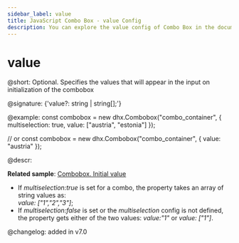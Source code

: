 ```yaml
---
sidebar_label: value
title: JavaScript Combo Box - value Config 
description: You can explore the value config of Combo Box in the documentation of the DHTMLX JavaScript UI library. Browse developer guides and API reference, try out code examples and live demos, and download a free 30-day evaluation version of DHTMLX Suite 7.
---
```


# value

@short: Optional. Specifies the values that will appear in the input on initialization of the combobox

@signature: {'value?: string | string[];'}

@example:
const combobox = new dhx.Combobox("combo_container", {
    multiselection: true,
    value: ["austria", "estonia"]
});

// or
const combobox = new dhx.Combobox("combo_container", {
    value: "austria"
});

@descr:

**Related sample**: [Combobox. Initial value](https://snippet.dhtmlx.com/spnausim)

- If *multiselection:true* is set for a combo, the property takes an array of string values as:<br/> *value: ["1","2","3"]*;
- If *multiselection:false* is set or the *multiselection* config is not defined, the property gets either of the two values: *value:"1"* or *value: ["1"]*.

@changelog: added in v7.0

[comment]: # (@related: combo/configuration.md#initial-value)
